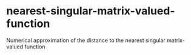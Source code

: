 # nearest-singular-matrix-valued-function
Numerical approximation of the distance to the nearest singular matrix-valued function
